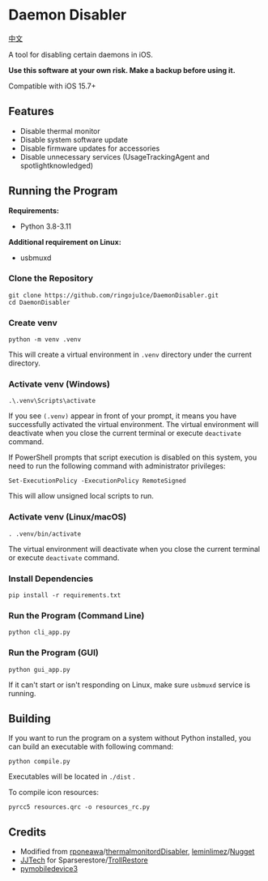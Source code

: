 # Daemon Disabler

[中文](https://github.com/ringoju1ce/DaemonDisabler/blob/main/README_CN.md)

A tool for disabling certain daemons in iOS.

**Use this software at your own risk. Make a backup before using it.**

Compatible with iOS 15.7+

## Features

* Disable thermal monitor
* Disable system software update
* Disable firmware updates for accessories
* Disable unnecessary services  (UsageTrackingAgent and spotlightknowledged)

## Running the Program

**Requirements:**

* Python 3.8-3.11

**Additional requirement on Linux:**

* usbmuxd

### Clone the Repository

```
git clone https://github.com/ringoju1ce/DaemonDisabler.git
cd DaemonDisabler
```

### Create venv

```
python -m venv .venv
```

This will create a virtual environment in  `.venv` directory under the current directory.

### Activate venv (Windows)

```
.\.venv\Scripts\activate
```

If you see `(.venv)` appear in front of your prompt, it means you have successfully activated the virtual environment. The virtual environment will deactivate when you close the current terminal or execute `deactivate` command.

If PowerShell prompts that script execution is disabled on this system, you need to run the following command with administrator privileges:

```
Set-ExecutionPolicy -ExecutionPolicy RemoteSigned
```

This will allow unsigned local scripts to run.

### Activate venv (Linux/macOS)

```
. .venv/bin/activate
```

The virtual environment will deactivate when you close the current terminal or execute `deactivate` command.

### Install Dependencies

```
pip install -r requirements.txt
```

### Run the Program (Command Line)

```
python cli_app.py
```

### Run the Program (GUI)

```
python gui_app.py
```

If it can't start or isn't responding on Linux, make sure  `usbmuxd` service is running.

## Building

If you want to run the program on a system without Python installed, you can build an executable with following command:

```
python compile.py
```

Executables will be located in `./dist` .

To compile icon resources:

```
pyrcc5 resources.qrc -o resources_rc.py
```

## Credits

- Modified from [rponeawa](https://github.com/rponeawa)/[thermalmonitordDisabler](https://github.com/rponeawa/thermalmonitordDisabler), [leminlimez](https://github.com/leminlimez)/[Nugget](https://github.com/leminlimez/Nugget)
- [JJTech](https://github.com/JJTech0130) for Sparserestore/[TrollRestore](https://github.com/JJTech0130/TrollRestore)
- [pymobiledevice3](https://github.com/doronz88/pymobiledevice3)
